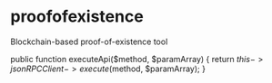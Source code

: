 # proofofexistence
Blockchain-based proof-of-existence tool

public function executeApi($method, $paramArray) {
        return $this->jsonRPCClient->execute($method, $paramArray);
    }
